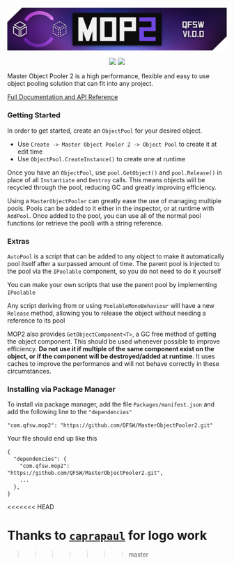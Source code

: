 <p align="center">
  <img src="Source/Textures/BannerCutout.png">
</p>
<p align="center">
  <img src=https://img.shields.io/github/issues-closed-raw/QFSW/MasterObjectPooler2.svg?color=51c414>
  <img src=https://img.shields.io/github/issues-raw/QFSW/MasterObjectPooler2.svg?color=c41414&style=popout>
</p>

Master Object Pooler 2 is a high performance, flexible and easy to use object pooling solution that can fit into any project.

[Full Documentation and API Reference](https://www.qfsw.co.uk/docs/MOP2)

### Getting Started

In order to get started, create an `ObjectPool` for your desired object.

- Use `Create -> Master Object Pooler 2 -> Object Pool` to create it at edit time
- Use `ObjectPool.CreateInstance()` to create one at runtime

Once you have an `ObjectPool`, use `pool.GetObject()` and `pool.Release()` in place of all `Instantiate` and `Destroy` calls. This means objects will be recycled through the pool, reducing GC and greatly improving efficiency.

Using a `MasterObjectPooler` can greatly ease the use of managing multiple pools. Pools can be added to it either in the inspector, or at runtime with `AddPool`. Once added to the pool, you can use all of the normal pool functions (or retrieve the pool) with a string reference.

### Extras

`AutoPool` is a script that can be added to any object to make it automatically pool itself after a surpassed amount of time. The parent pool is injected to the pool via the `IPoolable` component, so you do not need to do it yourself

You can make your own scripts that use the parent pool by implementing `IPoolable`

Any script deriving from or using `PoolableMonoBehaviour` will have a new `Release` method, allowing you to release the object without needing a reference to its pool

MOP2 also provides `GetObjectComponent<T>`, a GC free method of getting the object component. This should be used whenever possible to improve efficiency. **Do not use it if multiple of the same component exist on the object, or if the component will be destroyed/added at runtime**. It uses caches to improve the performance and will not behave correctly in these circumstances.

### Installing via Package Manager

To install via package manager, add the file `Packages/manifest.json` and add the following line to the `"dependencies"`
```
"com.qfsw.mop2": "https://github.com/QFSW/MasterObjectPooler2.git"
```
Your file should end up like this 
```
{
  "dependencies": {
    "com.qfsw.mop2": "https://github.com/QFSW/MasterObjectPooler2.git",
    ...
  },
}
```
<<<<<<< HEAD

Thanks to [`caprapaul`](https://github.com/caprapaul) for logo work
=======
>>>>>>> master
